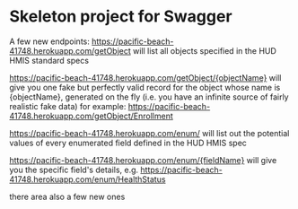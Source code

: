 # Skeleton project for Swagger
A few new endpoints:
https://pacific-beach-41748.herokuapp.com/getObject
will list all objects specified in the HUD HMIS standard specs

https://pacific-beach-41748.herokuapp.com/getObject/{objectName}
will give you one fake but perfectly valid record for the object whose name is {objectName}, generated on the fly (i.e. you have an infinite source of fairly realistic fake data)
for example: https://pacific-beach-41748.herokuapp.com/getObject/Enrollment

https://pacific-beach-41748.herokuapp.com/enum/
will list out the potential values of every enumerated field defined in the HUD HMIS spec

https://pacific-beach-41748.herokuapp.com/enum/{fieldName}
will give you the specific field's details, e.g. https://pacific-beach-41748.herokuapp.com/enum/HealthStatus

there area also a few new ones 